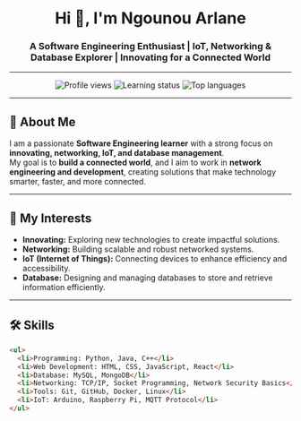 <!-- GitHub Profile README -->

<h1 align="center">Hi 👋, I'm Ngounou Arlane</h1>
<h3 align="center">A Software Engineering Enthusiast | IoT, Networking & Database Explorer | Innovating for a Connected World</h3>

---

<p align="center">
  <img src="https://komarev.com/ghpvc/?username=NgounouArlane&color=blue" alt="Profile views" />
  <img src="https://img.shields.io/badge/Status-Learning-blue" alt="Learning status"/>
  <img src="https://img.shields.io/badge/TopLangs-Show-blue" alt="Top languages"/>
</p>

---

## 🌟 About Me

I am a passionate **Software Engineering learner** with a strong focus on **innovating, networking, IoT, and database management**.  
My goal is to **build a connected world**, and I aim to work in **network engineering and development**, creating solutions that make technology smarter, faster, and more connected.

---

## 💼 My Interests

- **Innovating:** Exploring new technologies to create impactful solutions.  
- **Networking:** Building scalable and robust networked systems.  
- **IoT (Internet of Things):** Connecting devices to enhance efficiency and accessibility.  
- **Database:** Designing and managing databases to store and retrieve information efficiently.  

---

## 🛠️ Skills

```html
<ul>
  <li>Programming: Python, Java, C++</li>
  <li>Web Development: HTML, CSS, JavaScript, React</li>
  <li>Database: MySQL, MongoDB</li>
  <li>Networking: TCP/IP, Socket Programming, Network Security Basics</li>
  <li>Tools: Git, GitHub, Docker, Linux</li>
  <li>IoT: Arduino, Raspberry Pi, MQTT Protocol</li>
</ul>
